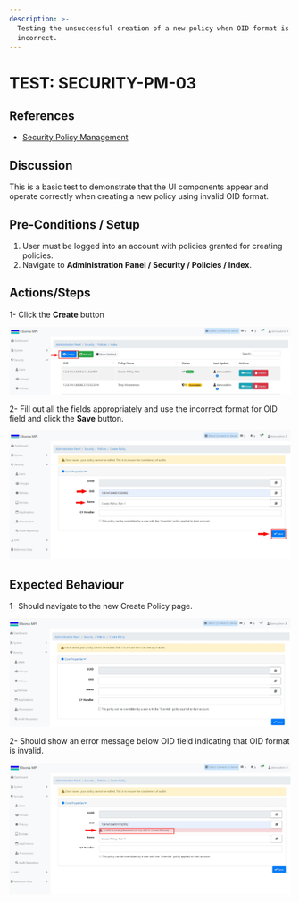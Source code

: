 ```yaml
---
description: >-
  Testing the unsuccessful creation of a new policy when OID format is
  incorrect.
---
```


# TEST: SECURITY-PM-03

## References

* [Security Policy Management](../../../../../../../operations-1/system-administration/security-administration/security-policy-management.md)

## Discussion

This is a basic test to demonstrate that the UI components appear and operate correctly when creating a new policy using invalid OID format.



## Pre-Conditions / Setup

1. User must be logged into an account with policies granted for creating policies.
2. Navigate to **Administration Panel / Security / Policies / Index**.

## Actions/Steps

1- Click the **Create** button

![](<../../../../../../../.gitbook/assets/1 (11).jpg>)

2- Fill out all the fields appropriately and use the incorrect format for OID field and click the **Save** button.

![](<../../../../../../../.gitbook/assets/3 (15).jpg>)

## Expected Behaviour

1- Should navigate to the new Create Policy page.

![](<../../../../../../../.gitbook/assets/dnld1 (1).jpg>)

2- Should show an error message below OID field indicating that OID format is invalid.

![](<../../../../../../../.gitbook/assets/4 (6).jpg>)
